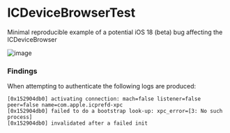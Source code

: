 # ICDeviceBrowserTest

Minimal reproducible example of a potential iOS 18 (beta) bug affecting the ICDeviceBrowser

![image](https://github.com/nicorichard/ICDeviceBrowserTest/assets/3505591/288db1d8-d350-4871-a71f-f507d2940d0a)

### Findings

When attempting to authenticate the following logs are produced:

```
[0x152904db0] activating connection: mach=false listener=false peer=false name=com.apple.icprefd-xpc
[0x152904db0] failed to do a bootstrap look-up: xpc_error=[3: No such process]
[0x152904db0] invalidated after a failed init
```
